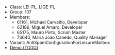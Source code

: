 - Class: LEI-PL, LIGE-PL
- Group: 107
- Members:
  - 61161, Michael Carvalho, Developer
  - 62189, Miguel Amaro, Developer
  - 65175, Mauro Pinto, Scrum Master
  - 73640, Maria João Canedo, Quality Manager
- Variant: AntiSpamConfigurationForLeisureMailbox
- [Demo (TODO)](#) 

